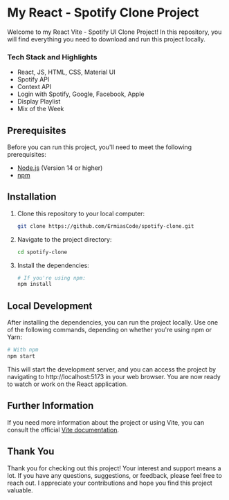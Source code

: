 # My React - Spotify Clone Project

Welcome to my React Vite - Spotify UI Clone Project!
In this repository, you will find everything you need to download and run this project locally.

### Tech Stack and Highlights

- React, JS, HTML, CSS, Material UI
- Spotify API
- Context API
- Login with Spotify, Google, Facebook, Apple
- Display Playlist
- Mix of the Week

## Prerequisites

Before you can run this project, you'll need to meet the following prerequisites:

- [Node.js](https://nodejs.org/) (Version 14 or higher)
- [npm](https://www.npmjs.com/)

## Installation

1. Clone this repository to your local computer:

   ```bash
   git clone https://github.com/ErmiasCode/spotify-clone.git

   ```

2. Navigate to the project directory:

   ```bash
   cd spotify-clone

   ```

3. Install the dependencies:

   ```bash
   # If you're using npm:
   npm install

   ```

## Local Development

After installing the dependencies, you can run the project locally. Use one of the following commands, depending on whether you're using npm or Yarn:

```bash
# With npm
npm start

```

This will start the development server, and you can access the project by navigating to http://localhost:5173 in your web browser. You are now ready to watch or work on the React application.

## Further Information

If you need more information about the project or using Vite, you can consult the official [Vite documentation](https://vitejs.dev/).

## Thank You

Thank you for checking out this project! Your interest and support means a lot. If you have any questions, suggestions, or feedback, please feel free to reach out. I appreciate your contributions and hope you find this project valuable.
